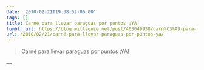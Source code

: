 ```yaml
---
date: '2010-02-21T19:38:52-06:00'
tags: []
title: Carné para llevar paraguas por puntos ¡YA!
tumblr_url: https://blog.millaguie.net/post/403049938/carn%C3%A9-para-llevar-paraguas-por-puntos-ya
url: /2010/02/21/carné-para-llevar-paraguas-por-puntos-ya/
---
```


> Carné para llevar paraguas por puntos ¡YA!

—